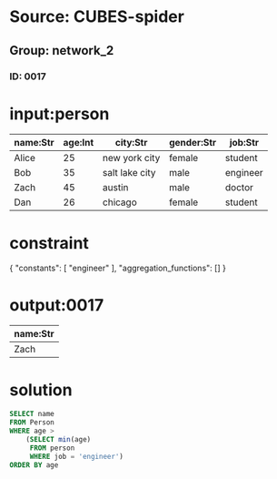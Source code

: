 # Source: CUBES-spider
## Group: network_2
### ID: 0017

# input:person

| name:Str | age:Int | city:Str | gender:Str | job:Str |
|---|---|---|---|---|
| Alice | 25 | new york city | female | student |
| Bob | 35 | salt lake city | male | engineer |
| Zach | 45 | austin | male | doctor |
| Dan | 26 | chicago | female | student |

# constraint

{
  "constants": [
    "engineer"
  ],
  "aggregation_functions": []
}

# output:0017

| name:Str |
|---|
| Zach |

# solution

```sql
SELECT name
FROM Person
WHERE age >
    (SELECT min(age)
     FROM person
     WHERE job = 'engineer')
ORDER BY age
```
